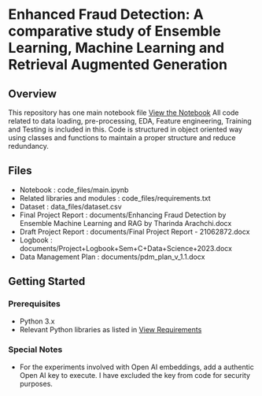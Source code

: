 # Enhanced Fraud Detection: A comparative study of Ensemble Learning, Machine Learning and Retrieval Augmented Generation

## Overview

This repository has one main notebook file [View the Notebook](code_files/main.ipynb)
All code related to data loading, pre-processing, EDA, Feature engineering, Training and Testing is included in this. Code is structured in object oriented way using classes and functions to maintain a proper structure and reduce redundancy.

## Files
* Notebook : code_files/main.ipynb
* Related libraries and modules : code_files/requirements.txt
* Dataset : data_files/dataset.csv
* Final Project Report : documents/Enhancing Fraud Detection by Ensemble Machine Learning and RAG by Tharinda Arachchi.docx
* Draft Project Report : documents/Final Project Report - 21062872.docx
* Logbook : documents/Project+Logbook+Sem+C+Data+Science+2023.docx
* Data Management Plan : documents/pdm_plan_v_1.1.docx

## Getting Started
### Prerequisites
* Python 3.x
* Relevant Python libraries as listed in [View Requirements](code_files/requirements.txt)

### Special Notes
* For the experiments involved with Open AI embeddings, add a authentic Open AI key to execute. I have excluded the key from code for security purposes.
